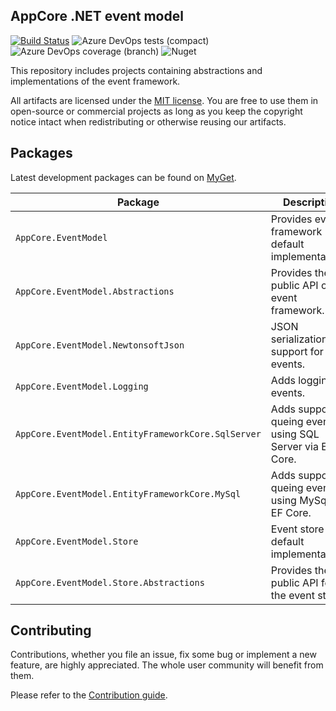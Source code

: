 AppCore .NET event model
-------------------

[![Build Status](https://dev.azure.com/AppCoreNet/Events/_apis/build/status/AppCoreNet.Events%20CI?branchName=dev)](https://dev.azure.com/AppCoreNet/Events/_build/latest?definitionId=5&branchName=dev)
![Azure DevOps tests (compact)](https://img.shields.io/azure-devops/tests/AppCoreNet/Events/5?compact_message)
![Azure DevOps coverage (branch)](https://img.shields.io/azure-devops/coverage/AppCoreNet/Events/5/dev)
![Nuget](https://img.shields.io/nuget/v/AppCore.Events.Abstractions)

This repository includes projects containing abstractions and implementations of the event framework.

All artifacts are licensed under the [MIT license](LICENSE). You are free to use them in open-source or commercial projects as long
as you keep the copyright notice intact when redistributing or otherwise reusing our artifacts.

## Packages

Latest development packages can be found on [MyGet](https://www.myget.org/gallery/appcorenet).

Package                                            | Description
---------------------------------------------------|-----------------------------------------------------------------------------
`AppCore.EventModel`                               | Provides event framework default implementations.
`AppCore.EventModel.Abstractions`                  | Provides the public API of the event framework.
`AppCore.EventModel.NewtonsoftJson`                | JSON serialization support for events.
`AppCore.EventModel.Logging`                       | Adds logging of events.
`AppCore.EventModel.EntityFrameworkCore.SqlServer` | Adds support for queing events using SQL Server via EF Core.
`AppCore.EventModel.EntityFrameworkCore.MySql`     | Adds support for queing events using MySql via EF Core.
`AppCore.EventModel.Store`                         | Event store default implementation.
`AppCore.EventModel.Store.Abstractions`            | Provides the public API for the event store.

## Contributing

Contributions, whether you file an issue, fix some bug or implement a new feature, are highly appreciated. The whole user community
will benefit from them.

Please refer to the [Contribution guide](CONTRIBUTING.md).
